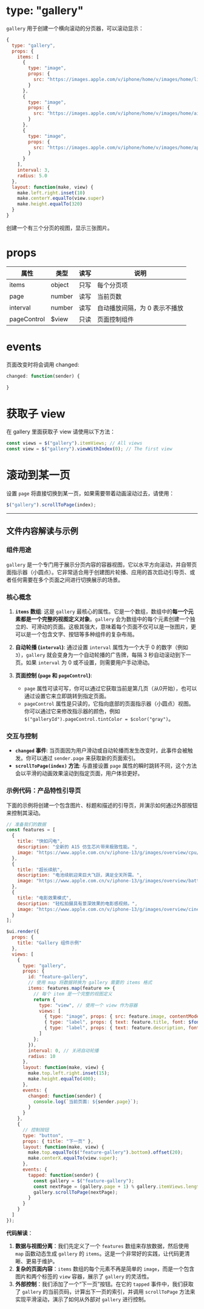 # type: "gallery"

`gallery` 用于创建一个横向滚动的分页器，可以滚动显示：

```js
{
  type: "gallery",
  props: {
    items: [
      {
        type: "image",
        props: {
          src: "https://images.apple.com/v/iphone/home/v/images/home/limited_edition/iphone_7_product_red_large_2x.jpg"
        }
      },
      {
        type: "image",
        props: {
          src: "https://images.apple.com/v/iphone/home/v/images/home/airpods_large_2x.jpg"
        }
      },
      {
        type: "image",
        props: {
          src: "https://images.apple.com/v/iphone/home/v/images/home/apple_pay_large_2x.jpg"
        }
      }
    ],
    interval: 3,
    radius: 5.0
  },
  layout: function(make, view) {
    make.left.right.inset(10)
    make.centerY.equalTo(view.super)
    make.height.equalTo(320)
  }
}
```

创建一个有三个分页的视图，显示三张图片。

# props

属性 | 类型 | 读写 | 说明
---|---|---|---
items | object | 只写 | 每个分页项
page | number | 读写 | 当前页数
interval | number | 读写 | 自动播放间隔，为 0 表示不播放
pageControl | $view | 只读 | 页面控制组件

# events

页面改变时将会调用 changed:

```js
changed: function(sender) {
  
}
```

# 获取子 view

在 gallery 里面获取子 view 请使用以下方法：

```js
const views = $("gallery").itemViews; // All views
const view = $("gallery").viewWithIndex(0); // The first view
```

# 滚动到某一页

设置 `page` 将直接切换到某一页，如果需要带着动画滚动过去，请使用：

```js
$("gallery").scrollToPage(index);
```

---

## 文件内容解读与示例

### 组件用途

`gallery` 是一个专门用于展示分页内容的容器视图，它以水平方向滚动，并自带页面指示器（小圆点）。它非常适合用于创建图片轮播、应用的首次启动引导页、或者任何需要在多个页面之间进行切换展示的场景。

### 核心概念

1.  **`items` 数组**: 这是 `gallery` 最核心的属性。它是一个数组，数组中的**每一个元素都是一个完整的视图定义对象**。`gallery` 会为数组中的每个元素创建一个独立的、可滑动的页面。这极其强大，意味着每个页面不仅可以是一张图片，更可以是一个包含文字、按钮等多种组件的复杂布局。

2.  **自动轮播 (`interval`)**: 通过设置 `interval` 属性为一个大于 0 的数字（例如 `3`），`gallery` 就会变身为一个自动轮播的广告牌，每隔 3 秒自动滚动到下一页。如果 `interval` 为 0 或不设置，则需要用户手动滑动。

3.  **页面控制 (`page` 和 `pageControl`)**: 
    - `page` 属性可读可写，你可以通过它获取当前是第几页（从0开始），也可以通过设置它来立即跳转到指定页面。
    - `pageControl` 属性是只读的，它指向底部的页面指示器（小圆点）视图。你可以通过它来修改指示器的颜色，例如 `$("galleryId").pageControl.tintColor = $color("gray")`。

### 交互与控制

- **`changed` 事件**: 当页面因为用户滑动或自动轮播而发生改变时，此事件会被触发。你可以通过 `sender.page` 来获取新的页面索引。
- **`scrollToPage(index)` 方法**: 与直接设置 `page` 属性的瞬时跳转不同，这个方法会以平滑的动画效果滚动到指定页面，用户体验更好。

### 示例代码：产品特性引导页

下面的示例将创建一个包含图片、标题和描述的引导页，并演示如何通过外部按钮来控制其滚动。

```javascript
// 准备我们的数据
const features = [
  {
    title: "快如闪电",
    description: "全新的 A15 仿生芯片带来极致性能。",
    image: "https://www.apple.com.cn/v/iphone-13/g/images/overview/cpu/cpu_hero__b6bllj2klt2y_large.jpg"
  },
  {
    title: "超长续航",
    description: "电池续航迎来巨大飞跃，满足全天所需。",
    image: "https://www.apple.com.cn/v/iphone-13/g/images/overview/battery/battery_hero__t2b4jwisaq6y_large.jpg"
  },
  {
    title: "电影效果模式",
    description: "轻松拍摄具有景深效果的电影感视频。",
    image: "https://www.apple.com.cn/v/iphone-13/g/images/overview/cinematic_mode/cinematic_hero__d5w4z0njbeqa_large.jpg"
  }
];

$ui.render({
  props: {
    title: "Gallery 组件示例"
  },
  views: [
    {
      type: "gallery",
      props: {
        id: "feature-gallery",
        // 使用 map 将数据转换为 gallery 需要的 items 格式
        items: features.map(feature => {
          // 每个 item 是一个完整的视图定义
          return {
            type: "view", // 使用一个 view 作为容器
            views: [
              { type: "image", props: { src: feature.image, contentMode: $contentMode.scaleAspectFill, clipped: true } },
              { type: "label", props: { text: feature.title, font: $font("bold", 24), align: $align.center } },
              { type: "label", props: { text: feature.description, font: $font(16), textColor: $color("gray"), align: $align.center, lines: 0 } }
            ]
          };
        }),
        interval: 0, // 关闭自动轮播
        radius: 10
      },
      layout: function(make, view) {
        make.top.left.right.inset(15);
        make.height.equalTo(400);
      },
      events: {
        changed: function(sender) {
          console.log(`当前页面: ${sender.page}`);
        }
      }
    },
    {
      // 控制按钮
      type: "button",
      props: { title: "下一页" },
      layout: function(make, view) {
        make.top.equalTo($("feature-gallery").bottom).offset(20);
        make.centerX.equalTo(view.super);
      },
      events: {
        tapped: function(sender) {
          const gallery = $("feature-gallery");
          const nextPage = (gallery.page + 1) % gallery.itemViews.length;
          gallery.scrollToPage(nextPage);
        }
      }
    }
  ]
});
```

**代码解读**：

1.  **数据与视图分离**：我们先定义了一个 `features` 数组来存放数据，然后使用 `map` 函数动态生成 `gallery` 的 `items`。这是一个非常好的实践，让代码更清晰、更易于维护。
2.  **复杂的页面内容**：`items` 数组的每个元素不再是简单的 `image`，而是一个包含图片和两个标签的 `view` 容器，展示了 `gallery` 的灵活性。
3.  **外部控制**：我们添加了一个“下一页”按钮。在它的 `tapped` 事件中，我们获取了 `gallery` 的当前页码，计算出下一页的索引，并调用 `scrollToPage` 方法来实现平滑滚动，演示了如何从外部对 `gallery` 进行控制。
